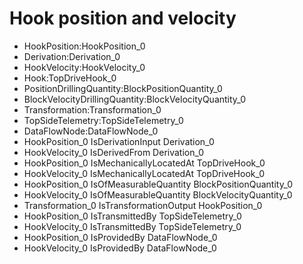 # Hook position and velocity
- HookPosition:HookPosition_0
- Derivation:Derivation_0
- HookVelocity:HookVelocity_0
- Hook:TopDriveHook_0
- PositionDrillingQuantity:BlockPositionQuantity_0
- BlockVelocityDrillingQuantity:BlockVelocityQuantity_0
- Transformation:Transformation_0
- TopSideTelemetry:TopSideTelemetry_0
- DataFlowNode:DataFlowNode_0
- HookPosition_0 IsDerivationInput Derivation_0
- HookVelocity_0 IsDerivedFrom Derivation_0
- HookPosition_0 IsMechanicallyLocatedAt TopDriveHook_0
- HookVelocity_0 IsMechanicallyLocatedAt TopDriveHook_0
- HookPosition_0 IsOfMeasurableQuantity BlockPositionQuantity_0
- HookVelocity_0 IsOfMeasurableQuantity BlockVelocityQuantity_0
- Transformation_0 IsTransformationOutput HookPosition_0
- HookPosition_0 IsTransmittedBy TopSideTelemetry_0
- HookVelocity_0 IsTransmittedBy TopSideTelemetry_0
- HookPosition_0 IsProvidedBy DataFlowNode_0
- HookVelocity_0 IsProvidedBy DataFlowNode_0
